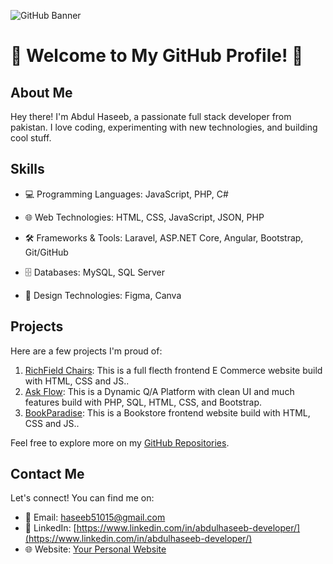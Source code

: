![GitHub Banner](https://github.com/Haseeb1389446/Haseeb1389446/blob/main/abdul-haseeb-full-stack-developer-github.jpg)

# 🚀 Welcome to My GitHub Profile! 🚀

## About Me

Hey there! I'm Abdul Haseeb, a passionate full stack developer from pakistan. I love coding, experimenting with new technologies, and building cool stuff.

## Skills

- 💻 Programming Languages: JavaScript, PHP, C#

- 🌐 Web Technologies: HTML, CSS, JavaScript, JSON, PHP

- 🛠️ Frameworks & Tools: Laravel, ASP.NET Core, Angular, Bootstrap, Git/GitHub

- 🗄️ Databases: MySQL, SQL Server

- 🎨 Design Technologies: Figma, Canva

## Projects

Here are a few projects I'm proud of:

1. [RichField Chairs](https://github.com/Haseeb1389446/RichField-Chairs): This is a full flecth frontend E Commerce website build with HTML, CSS and JS..
2. [Ask Flow](https://github.com/Haseeb1389446/Ask-Flow-Platform): This is a Dynamic Q/A Platform with clean UI and
much features build with PHP, SQL, HTML, CSS, and Bootstrap.
3. [BookParadise](https://github.com/Haseeb1389446/BookParadise): This is a Bookstore frontend website build with HTML, CSS and JS..

Feel free to explore more on my [GitHub Repositories]([link-to-github](https://github.com/haseeb51015?tab=repositories)).

## Contact Me

Let's connect! You can find me on:

- 📧 Email: [haseeb51015@gmail.com](haseeb51015@gmail.com)
- 💼 LinkedIn: [https://www.linkedin.com/in/abdulhaseeb-developer/](https://www.linkedin.com/in/abdulhaseeb-developer/)
- 🌐 Website: [Your Personal Website](link-to-website)

